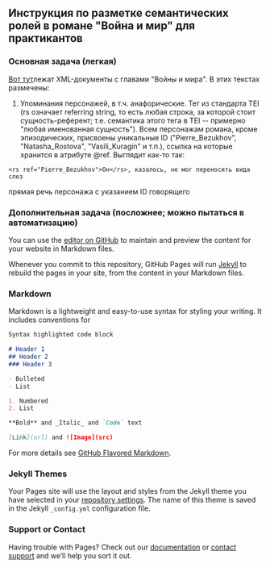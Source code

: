 ## Инструкция по разметке семантических ролей в романе "Война и мир" для практикантов


### Основная задача (легкая)
[Вот тут]()лежат XML-документы с главами "Войны и мира". В этих текстах размечены:
1. Упоминания персонажей, в т.ч. анафорические. Тег [<rs>](https://tei-c.org/release/doc/tei-p5-doc/en/html/ref-rs.html) из стандарта TEI (rs означает referring string, то есть любая строка, за которой стоит сущность-референт; т.е. семантика этого тега в TEI -- примерно "любая именованная сущность"). Всем персонажам романа, кроме эпизодических, присвоены уникальные ID ("Pierre_Bezukhov", "Natasha_Rostova", "Vasili_Kuragin" и т.п.), ссылка на которые хранится в атрибуте @ref. Выглядит как-то так:

```<rs ref="Pierre_Bezukhov">Он</rs>, казалось, не мог переносить вида слез```

прямая речь персонажа с указанием ID говорящего 

### Дополнительная задача (посложнее; можно пытаться в автоматизацию)

You can use the [editor on GitHub](https://github.com/DanilSko/tolstoy_practice_2020/edit/master/README.md) to maintain and preview the content for your website in Markdown files.

Whenever you commit to this repository, GitHub Pages will run [Jekyll](https://jekyllrb.com/) to rebuild the pages in your site, from the content in your Markdown files.

### Markdown

Markdown is a lightweight and easy-to-use syntax for styling your writing. It includes conventions for

```markdown
Syntax highlighted code block

# Header 1
## Header 2
### Header 3

- Bulleted
- List

1. Numbered
2. List

**Bold** and _Italic_ and `Code` text

[Link](url) and ![Image](src)
```

For more details see [GitHub Flavored Markdown](https://guides.github.com/features/mastering-markdown/).

### Jekyll Themes

Your Pages site will use the layout and styles from the Jekyll theme you have selected in your [repository settings](https://github.com/DanilSko/tolstoy_practice_2020/settings). The name of this theme is saved in the Jekyll `_config.yml` configuration file.

### Support or Contact

Having trouble with Pages? Check out our [documentation](https://docs.github.com/categories/github-pages-basics/) or [contact support](https://github.com/contact) and we’ll help you sort it out.
